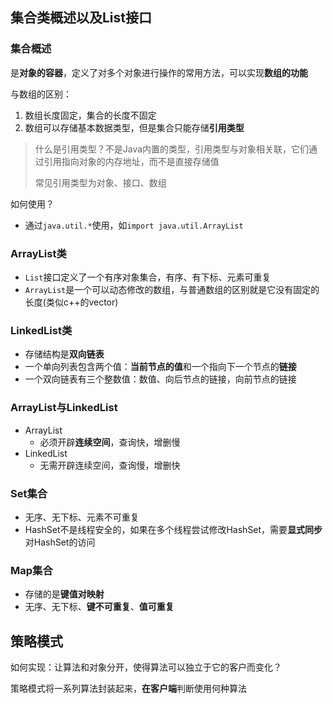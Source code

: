 ## 集合类概述以及List接口

### 集合概述

是**对象的容器**，定义了对多个对象进行操作的常用方法，可以实现**数组的功能**

与数组的区别：

1. 数组长度固定，集合的长度不固定
2. 数组可以存储基本数据类型，但是集合只能存储**引用类型**

> 什么是引用类型？不是Java内置的类型，引用类型与对象相关联，它们通过引用指向对象的内存地址，而不是直接存储值
>
> 常见引用类型为对象、接口、数组

如何使用？

- 通过`java.util.*`使用，如`import java.util.ArrayList`

### ArrayList类

- `List`接口定义了一个有序对象集合，有序、有下标、元素可重复
- `ArrayList`是一个可以动态修改的数组，与普通数组的区别就是它没有固定的长度(类似c++的vector)

### LinkedList类

- 存储结构是**双向链表**
- 一个单向列表包含两个值：**当前节点的值**和一个指向下一个节点的**链接**
- 一个双向链表有三个整数值：数值、向后节点的链接，向前节点的链接

### ArrayList与LinkedList

- ArrayList
    - 必须开辟**连续空间**，查询快，增删慢
- LinkedList    
    - 无需开辟连续空间，查询慢，增删快

### Set集合

- 无序、无下标、元素不可重复
- HashSet不是线程安全的，如果在多个线程尝试修改HashSet，需要**显式同步**对HashSet的访问

### Map集合

- 存储的是**键值对映射**
- 无序、无下标、**键不可重复**、**值可重复**

## 策略模式

如何实现：让算法和对象分开，使得算法可以独立于它的客户而变化？

策略模式将一系列算法封装起来，**在客户端**判断使用何种算法